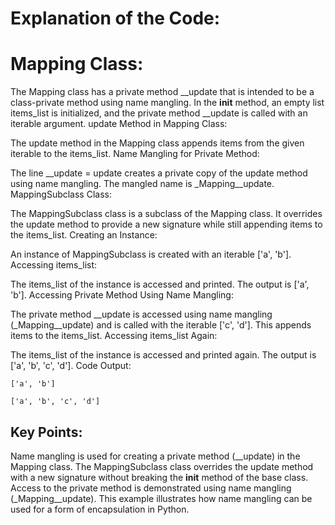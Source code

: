 # Explanation of the Code:

# Mapping Class:

The Mapping class has a private method __update that is intended to be a class-private method using name mangling.
In the __init__ method, an empty list items_list is initialized, and the private method __update is called with an iterable argument.
update Method in Mapping Class:

The update method in the Mapping class appends items from the given iterable to the items_list.
Name Mangling for Private Method:

The line __update = update creates a private copy of the update method using name mangling. The mangled name is _Mapping__update.
MappingSubclass Class:

The MappingSubclass class is a subclass of the Mapping class.
It overrides the update method to provide a new signature while still appending items to the items_list.
Creating an Instance:

An instance of MappingSubclass is created with an iterable ['a', 'b'].
Accessing items_list:

The items_list of the instance is accessed and printed. The output is ['a', 'b'].
Accessing Private Method Using Name Mangling:

The private method __update is accessed using name mangling (_Mapping__update) and is called with the iterable ['c', 'd']. This appends items to the items_list.
Accessing items_list Again:

The items_list of the instance is accessed and printed again. The output is ['a', 'b', 'c', 'd'].
Code Output:

`['a', 'b']`

`['a', 'b', 'c', 'd']`

## Key Points:

Name mangling is used for creating a private method (__update) in the Mapping class.
The MappingSubclass class overrides the update method with a new signature without breaking the __init__ method of the base class.
Access to the private method is demonstrated using name mangling (_Mapping__update).
This example illustrates how name mangling can be used for a form of encapsulation in Python.



